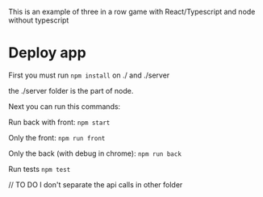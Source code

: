 This is an example of three in a row game with React/Typescript and node without typescript

# Deploy app

First you must run `npm install` on ./ and ./server

the ./server folder is the part of node.

Next you can run this commands:

Run back with front: `npm start`

Only the front: `npm run front`

Only the back (with debug in chrome): `npm run back`

Run tests `npm test`


// TO DO I don't separate the api calls in other folder
